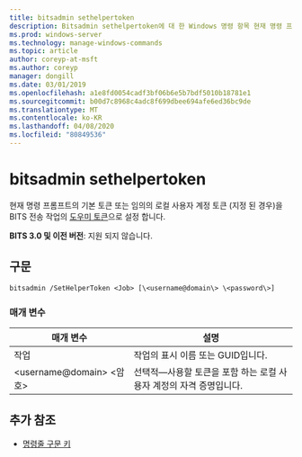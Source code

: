 ```yaml
---
title: bitsadmin sethelpertoken
description: Bitsadmin sethelpertoken에 대 한 Windows 명령 항목 현재 명령 프롬프트의 기본 토큰 또는 임의의 로컬 사용자 계정 토큰 (지정 된 경우)을 BITS 전송 작업의 도우미 토큰으로 설정 합니다.
ms.prod: windows-server
ms.technology: manage-windows-commands
ms.topic: article
author: coreyp-at-msft
ms.author: coreyp
manager: dongill
ms.date: 03/01/2019
ms.openlocfilehash: a1e8fd0054cadf3bf06b6e5b7bdf5010b18781e1
ms.sourcegitcommit: b00d7c8968c4adc8f699dbee694afe6ed36bc9de
ms.translationtype: MT
ms.contentlocale: ko-KR
ms.lasthandoff: 04/08/2020
ms.locfileid: "80849536"
---
```

# <a name="bitsadmin-sethelpertoken"></a>bitsadmin sethelpertoken

현재 명령 프롬프트의 기본 토큰 또는 임의의 로컬 사용자 계정 토큰 (지정 된 경우)을 BITS 전송 작업의 [도우미 토큰](/windows/desktop/bits/helper-tokens-for-bits-transfer-jobs)으로 설정 합니다.

**BITS 3.0 및 이전 버전**: 지원 되지 않습니다.

## <a name="syntax"></a>구문

```
bitsadmin /SetHelperToken <Job> [\<username@domain\> \<password\>]
```

### <a name="parameters"></a>매개 변수

|매개 변수|설명|
|---------|-----------|
|작업|작업의 표시 이름 또는 GUID입니다.|
|\<username@domain\> \<암호\>|선택적&mdash;사용할 토큰을 포함 하는 로컬 사용자 계정의 자격 증명입니다.|

## <a name="additional-references"></a>추가 참조

- [명령줄 구문 키](command-line-syntax-key.md)
